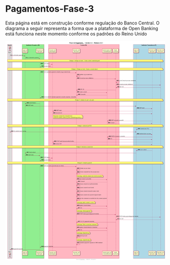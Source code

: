 # Pagamentos-Fase-3

Esta página está em construção conforme regulação do Banco Central. O diagrama a seguir representa a forma que a plataforma de Open Banking está funciona neste momento conforme os padrões do Reino Unido

![Fluxo de compartilhamento](../images/fluxo_pagamento.png)
